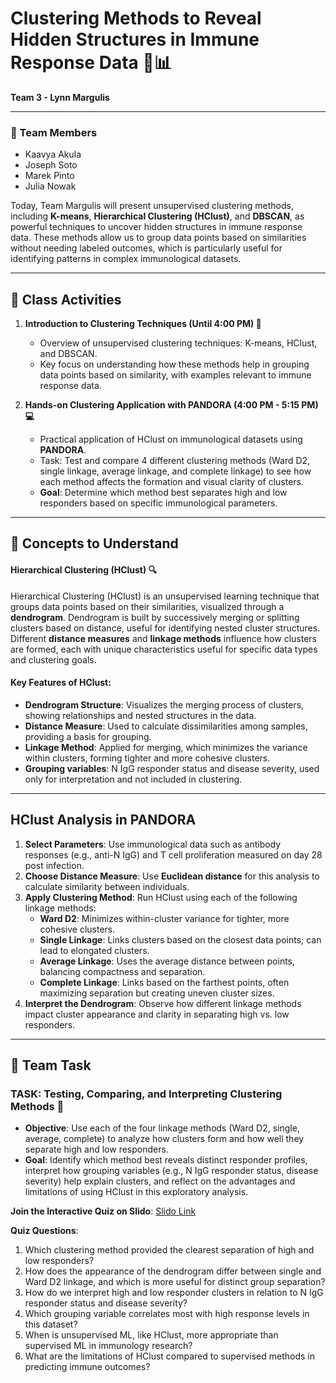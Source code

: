 # Clustering Methods to Reveal Hidden Structures in Immune Response Data 🧩📊
**Team 3 - Lynn Margulis**

---

### 👥 Team Members
- Kaavya Akula
- Joseph Soto
- Marek Pinto
- Julia Nowak

Today, Team Margulis will present unsupervised clustering methods, including **K-means**, **Hierarchical Clustering (HClust)**, and **DBSCAN**, as powerful techniques to uncover hidden structures in immune response data. These methods allow us to group data points based on similarities without needing labeled outcomes, which is particularly useful for identifying patterns in complex immunological datasets.

---

## 🌟 Class Activities

1. **Introduction to Clustering Techniques (Until 4:00 PM) 🧠**
   - Overview of unsupervised clustering techniques: K-means, HClust, and DBSCAN.
   - Key focus on understanding how these methods help in grouping data points based on similarity, with examples relevant to immune response data.

2. **Hands-on Clustering Application with PANDORA (4:00 PM - 5:15 PM) 💻**
   - Practical application of HClust on immunological datasets using **PANDORA**.
   - Task: Test and compare 4 different clustering methods (Ward D2, single linkage, average linkage, and complete linkage) to see how each method affects the formation and visual clarity of clusters.
   - **Goal**: Determine which method best separates high and low responders based on specific immunological parameters.

---

## 🧩 Concepts to Understand

#### Hierarchical Clustering (HClust) 🔍
Hierarchical Clustering (HClust) is an unsupervised learning technique that groups data points based on their similarities, visualized through a **dendrogram**. Dendrogram is built by successively merging or splitting clusters based on distance, useful for identifying nested cluster structures. Different **distance measures** and **linkage methods** influence how clusters are formed, each with unique characteristics useful for specific data types and clustering goals.

#### Key Features of HClust:
- **Dendrogram Structure**: Visualizes the merging process of clusters, showing relationships and nested structures in the data.
- **Distance Measure**: Used to calculate dissimilarities among samples, providing a basis for grouping.
- **Linkage Method**: Applied for merging, which minimizes the variance within clusters, forming tighter and more cohesive clusters.
- **Grouping variables**: N IgG responder status and disease severity, used only for interpretation and not included in clustering.

---

## HClust Analysis in PANDORA
1. **Select Parameters**: Use immunological data such as antibody responses (e.g., anti-N IgG) and T cell proliferation measured on day 28 post infection.
2. **Choose Distance Measure**: Use **Euclidean distance** for this analysis to calculate similarity between individuals.
3. **Apply Clustering Method**: Run HClust using each of the following linkage methods:
   - **Ward D2**: Minimizes within-cluster variance for tighter, more cohesive clusters.
   - **Single Linkage**: Links clusters based on the closest data points; can lead to elongated clusters.
   - **Average Linkage**: Uses the average distance between points, balancing compactness and separation.
   - **Complete Linkage**: Links based on the farthest points, often maximizing separation but creating uneven cluster sizes.
4. **Interpret the Dendrogram**: Observe how different linkage methods impact cluster appearance and clarity in separating high vs. low responders.

---

## 🎯 Team Task

### TASK: Testing, Comparing, and Interpreting Clustering Methods 🔄
- **Objective**: Use each of the four linkage methods (Ward D2, single, average, complete) to analyze how clusters form and how well they separate high and low responders.
- **Goal**: Identify which method best reveals distinct responder profiles, interpret how grouping variables (e.g., N IgG responder status, disease severity) help explain clusters, and reflect on the advantages and limitations of using HClust in this exploratory analysis.

**Join the Interactive Quiz on Slido**: [Slido Link](https://app.sli.do/event/goiF4Knx2J2M5bHahCZ7XA)

**Quiz Questions**:
1. Which clustering method provided the clearest separation of high and low responders?
2. How does the appearance of the dendrogram differ between single and Ward D2 linkage, and which is more useful for distinct group separation?
3. How do we interpret high and low responder clusters in relation to N IgG responder status and disease severity?
4. Which grouping variable correlates most with high response levels in this dataset?
5. When is unsupervised ML, like HClust, more appropriate than supervised ML in immunology research?
6. What are the limitations of HClust compared to supervised methods in predicting immune outcomes?